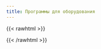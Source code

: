 ```yaml
---
title: Программы для оборудования
---
```


{{< rawhtml >}}<!-- Place this tag where you want the Live Helper FAQ module to render. -->
<div id="lhc_faq_embed_container" ></div>

<!-- Place this tag after the Live Helper FAQ module tag. -->
<script type="text/javascript">
var LHCFAQOptions = {url:'replace_me_with_dynamic_url',identifier:''};
(function() {
var po = document.createElement('script'); po.type = 'text/javascript'; po.async = true;
po.src = 'https://xn----7sbabnedajkp5ap8aokkew.xn--p1ai/index.php/rus/faq/embed/(theme)/1';
var s = document.getElementsByTagName('script')[0]; s.parentNode.insertBefore(po, s);
})();
</script>{{< /rawhtml >}}
